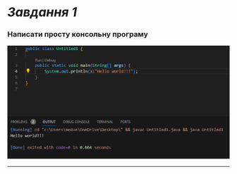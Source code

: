 # ___Завдання 1___
### Написати просту консольну програму
![Код](https://github.com/Roman30k/Practicale/blob/main/13.png)
***
